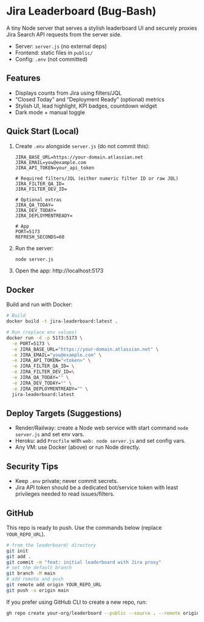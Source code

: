 # Jira Leaderboard (Bug‑Bash)

A tiny Node server that serves a stylish leaderboard UI and securely proxies Jira Search API requests from the server side.

- Server: `server.js` (no external deps)
- Frontend: static files in `public/`
- Config: `.env` (not committed)

## Features

- Displays counts from Jira using filters/JQL
- “Closed Today” and “Deployment Ready” (optional) metrics
- Stylish UI, lead highlight, KPI badges, countdown widget
- Dark mode + manual toggle

## Quick Start (Local)

1. Create `.env` alongside `server.js` (do not commit this):
   ```env
   JIRA_BASE_URL=https://your-domain.atlassian.net
   JIRA_EMAIL=you@example.com
   JIRA_API_TOKEN=your_api_token
   
   # Required filters/JQL (either numeric filter ID or raw JQL)
   JIRA_FILTER_QA_ID=
   JIRA_FILTER_DEV_ID=
   
   # Optional extras
   JIRA_QA_TODAY=
   JIRA_DEV_TODAY=
   JIRA_DEPLOYMENTREADY=

   # App
   PORT=5173
   REFRESH_SECONDS=60
   ```
2. Run the server:
   ```bash
   node server.js
   ```
3. Open the app: http://localhost:5173

## Docker

Build and run with Docker:

```bash
# Build
docker build -t jira-leaderboard:latest .

# Run (replace env values)
docker run -d -p 5173:5173 \
  -e PORT=5173 \
  -e JIRA_BASE_URL="https://your-domain.atlassian.net" \
  -e JIRA_EMAIL="you@example.com" \
  -e JIRA_API_TOKEN="<token>" \
  -e JIRA_FILTER_QA_ID= \
  -e JIRA_FILTER_DEV_ID=\
  -e JIRA_QA_TODAY="" \
  -e JIRA_DEV_TODAY="" \
  -e JIRA_DEPLOYMENTREADY="" \
  jira-leaderboard:latest
```

## Deploy Targets (Suggestions)

- Render/Railway: create a Node web service with start command `node server.js` and set env vars.
- Heroku: add `Procfile` with `web: node server.js` and set config vars.
- Any VM: use Docker (above) or run Node directly.

## Security Tips

- Keep `.env` private; never commit secrets.
- Jira API token should be a dedicated bot/service token with least privileges needed to read issues/filters.

## GitHub

This repo is ready to push. Use the commands below (replace `YOUR_REPO_URL`).

```bash
# from the leaderboard/ directory
git init
git add .
git commit -m "feat: initial leaderboard with Jira proxy"
# set the default branch
git branch -M main
# add remote and push
git remote add origin YOUR_REPO_URL
git push -u origin main
```

If you prefer using GitHub CLI to create a new repo, run:
```bash
gh repo create your-org/leaderboard --public --source . --remote origin --push
```

